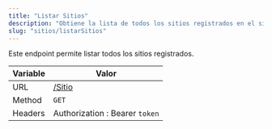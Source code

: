 ```yaml
---
title: "Listar Sitios"
description: "Obtiene la lista de todos los sitios registrados en el sistema."
slug: "sitios/listarSitios"
---
```


Este endpoint permite listar todos los sitios registrados.

| Variable | Valor                          |
| -------- | ------------------------------ |
| URL      | [/Sitio](/Sitio)               |
| Method   | `GET`                          |
| Headers  | Authorization : Bearer `token` |
